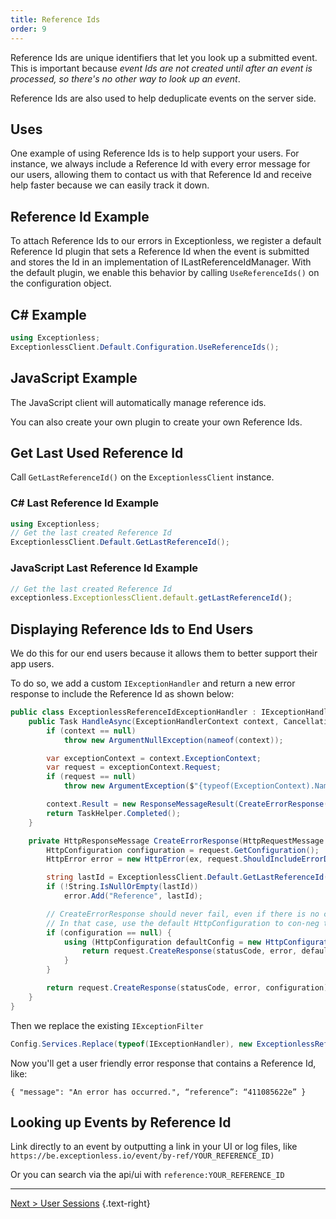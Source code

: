 ```yaml
---
title: Reference Ids
order: 9
---
```

Reference Ids are unique identifiers that let you look up a submitted event. This is important because _event Ids are not created until after an event is processed, so there's no other way to look up an event_.

Reference Ids are also used to help deduplicate events on the server side.

## Uses

One example of using Reference Ids is to help support your users. For instance, we always include a Reference Id with every error message for our users, allowing them to contact us with that Reference Id and receive help faster because we can easily track it down.

## Reference Id Example

To attach Reference Ids to our errors in Exceptionless, we register a default Reference Id plugin that sets a Reference Id when the event is submitted and stores the Id in an implementation of ILastReferenceIdManager. With the default plugin, we enable this behavior by calling `UseReferenceIds()` on the configuration object.

## C# Example

```csharp
using Exceptionless;
ExceptionlessClient.Default.Configuration.UseReferenceIds();
```

## JavaScript Example

The JavaScript client will automatically manage reference ids.


You can also create your own plugin to create your own Reference Ids.

## Get Last Used Reference Id

Call `GetLastReferenceId()` on the `ExceptionlessClient` instance.

### C# Last Reference Id Example

```csharp
using Exceptionless;
// Get the last created Reference Id
ExceptionlessClient.Default.GetLastReferenceId();
```

### JavaScript Last Reference Id Example

```javascript
// Get the last created Reference Id
exceptionless.ExceptionlessClient.default.getLastReferenceId();
```

## Displaying Reference Ids to End Users

We do this for our end users because it allows them to better support their app users.

To do so, we add a custom `IExceptionHandler` and return a new error response to include the Reference Id as shown below:

```csharp
public class ExceptionlessReferenceIdExceptionHandler : IExceptionHandler {
    public Task HandleAsync(ExceptionHandlerContext context, CancellationToken cancellationToken) {
        if (context == null)
            throw new ArgumentNullException(nameof(context));

        var exceptionContext = context.ExceptionContext;
        var request = exceptionContext.Request;
        if (request == null)
            throw new ArgumentException($"{typeof(ExceptionContext).Name}.{"Request"} must not be null", nameof(context));

        context.Result = new ResponseMessageResult(CreateErrorResponse(request, exceptionContext.Exception, HttpStatusCode.InternalServerError));
        return TaskHelper.Completed();
    }

    private HttpResponseMessage CreateErrorResponse(HttpRequestMessage request, Exception ex, HttpStatusCode statusCode) {
        HttpConfiguration configuration = request.GetConfiguration();
        HttpError error = new HttpError(ex, request.ShouldIncludeErrorDetail());

        string lastId = ExceptionlessClient.Default.GetLastReferenceId();
        if (!String.IsNullOrEmpty(lastId))
            error.Add("Reference", lastId);

        // CreateErrorResponse should never fail, even if there is no configuration associated with the request
        // In that case, use the default HttpConfiguration to con-neg the response media type
        if (configuration == null) {
            using (HttpConfiguration defaultConfig = new HttpConfiguration()) {
                return request.CreateResponse(statusCode, error, defaultConfig);
            }
        }

        return request.CreateResponse(statusCode, error, configuration);
    }
}
```

Then we replace the existing `IExceptionFilter`

```csharp
Config.Services.Replace(typeof(IExceptionHandler), new ExceptionlessReferenceIdExceptionHandler());
```

Now you'll get a user friendly error response that contains a Reference Id, like:

`{
  "message": "An error has occurred.",
  “reference”: “411085622e”
}`

## Looking up Events by Reference Id

Link directly to an event by outputting a link in your UI or log files, like
`https://be.exceptionless.io/event/by-ref/YOUR_REFERENCE_ID)`

Or you can search via the api/ui with `reference:YOUR_REFERENCE_ID`

---

[Next > User Sessions](user-sessions.md) {.text-right}
